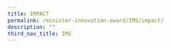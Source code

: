 ```yaml
---
title: IMPACT​
permalink: /minister-innovation-award/IM5/impact/
description: ""
third_nav_title: IM5
---
```


